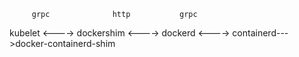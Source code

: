 

         grpc              http           grpc
kubelet <----> dockershim <----> dockerd <----> containerd--->docker-containerd-shim


